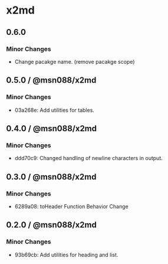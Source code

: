 # x2md

## 0.6.0

### Minor Changes

- Change pacakge name. (remove pacakge scope)

## 0.5.0 / @msn088/x2md

### Minor Changes

- 03a268e: Add utilities for tables.

## 0.4.0 / @msn088/x2md

### Minor Changes

- ddd70c9: Changed handling of newline characters in output.

## 0.3.0 / @msn088/x2md

### Minor Changes

- 6289a08: toHeader Function Behavior Change

## 0.2.0 / @msn088/x2md

### Minor Changes

- 93b69cb: Add utilities for heading and list.
